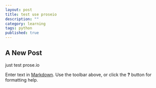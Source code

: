 ```yaml
---
layout: post
title: test use proseio
description: ""
category: learning
tags: python
published: true
---
```



## A New Post
just test prose.io

Enter text in [Markdown](http://daringfireball.net/projects/markdown/). Use the toolbar above, or click the **?** button for formatting help.